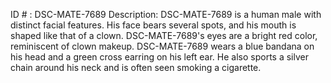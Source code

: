 ID # : DSC-MATE-7689
Description: DSC-MATE-7689 is a human male with distinct facial features. His face bears several spots, and his mouth is shaped like that of a clown. DSC-MATE-7689's eyes are a bright red color, reminiscent of clown makeup. DSC-MATE-7689 wears a blue bandana on his head and a green cross earring on his left ear. He also sports a silver chain around his neck and is often seen smoking a cigarette.